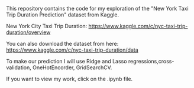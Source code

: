 This repository contains the code for my exploration of the "New York Taxi Trip Duration Prediction" dataset from Kaggle.	

New York City Taxi Trip Duration: https://www.kaggle.com/c/nyc-taxi-trip-duration/overview

You can also download the dataset from here: https://www.kaggle.com/c/nyc-taxi-trip-duration/data

To make our prediction I will use Ridge and Lasso regressions,cross-validation, OneHotEncorder, GridSearchCV.

If you want to view my work, click on the .ipynb file.
